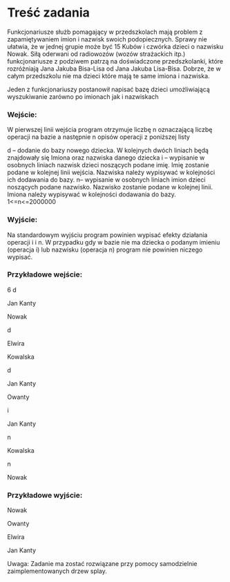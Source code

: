 # Treść zadania
Funkcjonariusze służb pomagający w przedszkolach mają problem z zapamiętywaniem imion i nazwisk swoich podopiecznych. Sprawy nie ułatwia, że w jednej grupie może być 15 Kubów i czwórka dzieci o nazwisku Nowak. Siłą oderwani od radiowozów (wozów strażackich itp.) funkcjonariusze z podziwem patrzą na doświadczone przedszkolanki, które rozróżniają Jana Jakuba Bisa-Lisa od Jana Jakuba Lisa-Bisa. Dobrze, że w całym przedszkolu nie ma dzieci które mają te same imiona i nazwiska.

Jeden z funkcjonariuszy postanowił napisać bazę dzieci umożliwiającą wyszukiwanie zarówno po imionach jak i nazwiskach

### Wejście:
W pierwszej linii wejścia program otrzymuje liczbę n oznaczającą liczbę operacji na bazie a następnie n opisów operacji z poniższej listy

d – dodanie do bazy nowego dziecka. W kolejnych dwóch liniach będą znajdowały się Imiona oraz nazwiska danego dziecka
i – wypisanie w osobnych liniach nazwisk dzieci noszących podane imię. Imię zostanie podane w kolejnej linii wejścia. Nazwiska należy wypisywać w kolejności ich dodawania do bazy.
n– wypisanie w osobnych liniach imion dzieci noszących podane nazwisko. Nazwisko zostanie podane w kolejnej linii. Imiona należy wypisywać w kolejności dodawania do bazy.
1<=n<=2000000

### Wyjście:
Na standardowym wyjściu program powinien wypisać efekty działania operacji i i n. W przypadku gdy w bazie nie ma dziecka o podanym imieniu (operacja i) lub nazwisku (operacja n) program nie powinien niczego wypisać.

### Przykładowe wejście:

6
d

Jan Kanty

Nowak

d

Elwira

Kowalska

d

Jan Kanty

Owanty

i 

Jan Kanty

n

Kowalska

n

Nowak

### Przykładowe wyjście:

Nowak

Owanty

Elwira

Jan Kanty

Uwaga:
Zadanie ma zostać rozwiązane przy pomocy samodzielnie zaimplementowanych drzew splay.
